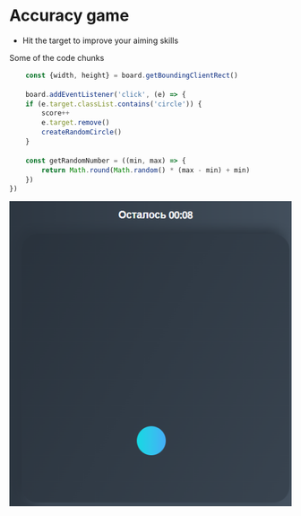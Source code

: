 # Accuracy game 

- Hit the target to improve your aiming skills

Some of the code chunks 

```javascript
    const {width, height} = board.getBoundingClientRect()

    board.addEventListener('click', (e) => {
    if (e.target.classList.contains('circle')) {
        score++
        e.target.remove()
        createRandomCircle()
    }

    const getRandomNumber = ((min, max) => {
        return Math.round(Math.random() * (max - min) + min)
    })
})
```

![img.png](img.png)